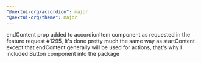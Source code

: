 ```yaml
---
"@nextui-org/accordion": major
"@nextui-org/theme": major
---
```


endContent prop added to accordionItem component as requested in the feature request #1295, It's done pretty much the same way as startContent except that endContent generally will be used for actions, that's why I included Button component into the package
